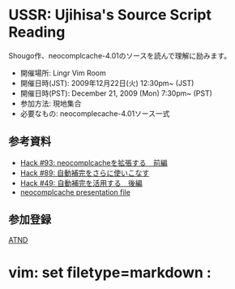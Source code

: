 # USSR: Ujihisa's Source Script Reading

Shougo作、neocomplcache-4.01のソースを読んで理解に励みます。

- 開催場所: Lingr Vim Room
- 開催日時(JST): 2009年12月22日(火) 12:30pm~ (JST)
- 開催日時(PST): December 21, 2009 (Mon) 7:30pm~ (PST)
- 参加方法: 現地集合
- 必要なもの: neocomplecache-4.01ソース一式

## 参考資料

- [Hack #93: neocomplcacheを拡張する　前編](http://vim-users.jp/2009/10/hack93/)
- [Hack #89: 自動補完をさらに使いこなす](http://vim-users.jp/2009/10/hack89/)
- [Hack #49: 自動補完を活用する　後編](http://vim-users.jp/2009/07/hack-49/)
- [neocomplcache presentation file](http://github.com/Shougo/neocomplcache/blob/master/presen/neocomplcache.txt)

## 参加登録

[ATND](http://atnd.org/events/2524)

# vim: set filetype=markdown :
